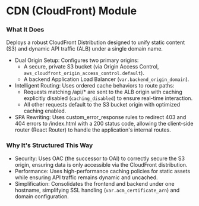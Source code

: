 # CDN (CloudFront) Module

### What It Does

Deploys a robust CloudFront Distribution designed to unify static content (S3) and dynamic API traffic (ALB) under a single domain name.

- Dual Origin Setup: Configures two primary origins:
  - A secure, private S3 bucket (via Origin Access Control, `aws_cloudfront_origin_access_control.default`).
  - A backend Application Load Balancer (`var.backend_origin_domain`).
- Intelligent Routing: Uses ordered cache behaviors to route paths:
  - Requests matching /api/\* are sent to the ALB origin with caching explicitly disabled (`caching_disabled`) to ensure real-time interaction.
  - All other requests default to the S3 bucket origin with optimized caching enabled.
- SPA Rewriting: Uses custom_error_response rules to redirect 403 and 404 errors to /index.html with a 200 status code, allowing the client-side router (React Router) to handle the application's internal routes.

### Why It's Structured This Way

- Security: Uses OAC (the successor to OAI) to correctly secure the S3 origin, ensuring data is only accessible via the CloudFront distribution.
- Performance: Uses high-performance caching policies for static assets while ensuring API traffic remains dynamic and uncached.
- Simplification: Consolidates the frontend and backend under one hostname, simplifying SSL handling (`var.acm_certificate_arn`) and domain configuration.
